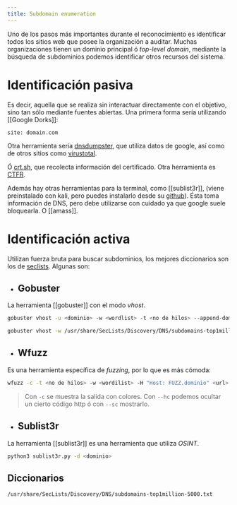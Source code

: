 ```yaml
---
title: Subdomain enumeration
---
```


Uno de los pasos más importantes durante el reconocimiento es identificar todos los sitios web que posee la organización a auditar. Muchas organizaciones tienen un dominio principal ó *top-level domain*, mediante la búsqueda de subdominios podemos identificar otros recursos del sistema.

# Identificación pasiva

Es decir, aquella que se realiza sin interactuar directamente con el objetivo, sino tan sólo mediante fuentes abiertas. Una primera forma sería utilizando [[Google Dorks]]:

```google
site: domain.com
```

Otra herramienta sería [dnsdumpster](https://dnsdumpster.com/), que utiliza datos de google, así como de otros sitios como [virustotal](https://virustotal.com).

Ó [crt.sh](https://crt.sh), que recolecta información del certificado. Otra herramienta es [CTFR]().

Además hay otras herramientas para la terminal, como [[sublist3r]], (viene preinstalado con kali, pero puedes instalarlo desde su [github](https://github.com/aboul3la/Sublist3r)). Ésta toma información de DNS, pero debe utilizarse con cuidado ya que google suele bloquearla. O [[amass]].

# Identificación activa

Utilizan fuerza bruta para buscar subdominios, los mejores diccionarios son los de [seclists](https://github.com/danielmiessler/SecLists). Algunas son:

- ## Gobuster

La herramienta [[gobuster]] con el modo *vhost*.

```bash
gobuster vhost -u <dominio> -w <wordlist> -t <no de hilos> --append-domain
```

```bash
gobuster vhost -w /usr/share/SecLists/Discovery/DNS/subdomains-top1million-5000.txt -u board.htb -t 200 --append-domain
```

- ## Wfuzz

Es una herramienta específica de *fuzzing*, por lo que es más cómoda:

```bash
wfuzz -c -t <no de hilos> -w <wordilist> -H "Host: FUZZ.dominio" <url> --hc=403
```
> Con `-c` se muestra la salida con colores. Con `--hc` podemos ocultar un cierto código http ó con `--sc` mostrarlo.

- ## Sublist3r

La herramienta [[sublist3r]] es una herramienta que utiliza *OSINT*.

```bash
python3 sublist3r.py -d <dominio>
```

## Diccionarios

```bash
/usr/share/SecLists/Discovery/DNS/subdomains-top1million-5000.txt
```